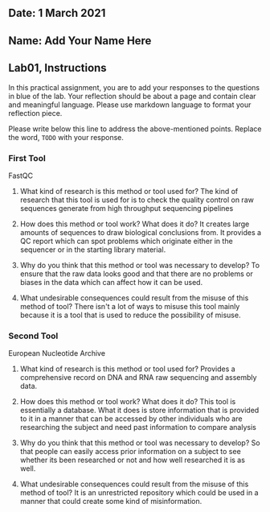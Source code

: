 ## Date: 1 March 2021

## Name: Add Your Name Here

## Lab01, Instructions

In this practical assignment, you are to add your responses to the questions in blue of the lab. Your reflection should be about a page and contain clear and meaningful language. Please use markdown language to format your reflection piece.

Please write below this line to address the above-mentioned points. Replace the word, `TODO` with your response.

### First Tool
FastQC

 1. What kind of research is this method or tool used for?
 The kind of research that this tool is used for is to check the quality control on raw sequences generate from high throughput sequencing pipelines

 2. How does this method or tool work? What does it do?
 It creates large amounts of sequences to draw biological conclusions from. It provides a QC report which can spot problems which originate either in the sequencer or in the starting library material.

 3. Why do you think that this method or tool was necessary to develop?
 To ensure that the raw data looks good and that there are no problems or biases in the data which can affect how it can be used.

 4. What undesirable consequences could result from the misuse of this method of tool?
 There isn't a lot of ways to misuse this tool mainly because it is a tool that is used to reduce the possibility of misuse.


### Second Tool
European Nucleotide Archive
 1. What kind of research is this method or tool used for?
 Provides a comprehensive record on DNA and RNA raw sequencing and assembly data.

 2. How does this method or tool work? What does it do?
 This tool is essentially a database. What it does is store information that is provided to it in a manner that can be accessed by other individuals who are researching the subject and need past information to compare analysis

 3. Why do you think that this method or tool was necessary to develop?
 So that people can easily access prior information on a subject to see whether its been researched or not and how well researched it is as well.

 4. What undesirable consequences could result from the misuse of this method of tool?
 It is an unrestricted repository which could be used in a manner that could create some kind of misinformation.

